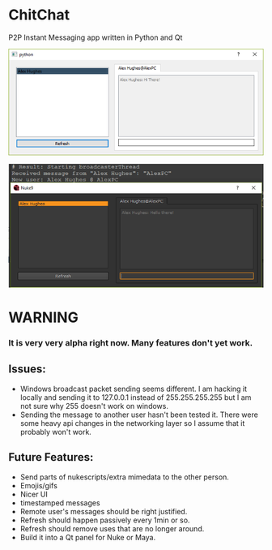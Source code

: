 # ChitChat
P2P Instant Messaging app written in Python and Qt

![UI Example](.github/Gui.png)

![UI Example](.github/Gui2.png)


# WARNING
### It is very very alpha right now. Many features don't yet work.



## Issues:
 - Windows broadcast packet sending seems different. I am hacking it locally and sending it to 127.0.0.1 instead of 255.255.255.255 but I am not sure why 255 doesn't work on windows.
 - Sending the message to another user hasn't been tested it. There were some heavy api changes in the networking layer so I assume that it probably won't work.



## Future Features:
 - Send parts of nukescripts/extra mimedata to the other person.
 - Emojis/gifs
 - Nicer UI
 - timestamped messages
 - Remote user's messages should be right justified.
 - Refresh should happen passively every 1min or so.
 - Refresh should remove uses that are no longer around.
 - Build it into a Qt panel for Nuke or Maya.